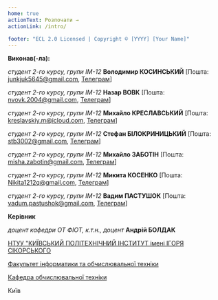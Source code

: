 ```yaml
---
home: true
actionText: Розпочати →
actionLink: /intro/

footer: "ECL 2.0 Licensed | Copyright © [YYYY] [Your Name]"
---
```



**Виконав(-ла):** 


*студент 2-го курсу, групи ІМ-12*<span padding-right:5em></span> **Володимир КОСИНСЬКИЙ** [Пошта: junkjuk5645@gmail.com, <a href="https://t.me/kosievich">Телеграм</a>]

*студент 2-го курсу, групи ІМ-12*<span padding-right:5em></span> **Назар ВОВК** [Пошта: nvovk.2004@gmail.com, <a href = "https://t.me/nazofferon">Телеграм</a>]

*студент 2-го курсу, групи ІМ-12*<span padding-right:5em></span> **Михайло КРЕСЛАВСЬКИЙ** [Пошта: kreslavskiy.m@icloud.com, <a href = "https://t.me/kreslavskiy">Телеграм</a>]

*студент 2-го курсу, групи ІМ-12*<span padding-right:5em></span> **Стефан БІЛОКРИНИЦЬКИЙ** [Пошта: stb3002@gmail.com, <a href = "https://t.me/stefikuuuuus">Телеграм</a>]

*студент 2-го курсу, групи ІМ-12*<span padding-right:5em></span> **Михайло ЗАБОТІН** [Пошта: misha.zabotin@gmail.com, <a href = "https://t.me/leagerxd">Телеграм</a>]

*студент 2-го курсу, групи ІМ-12*<span padding-right:5em></span> **Микита КОСЕНКО** [Пошта: Nikita1212q@gmail.com, <a href = "https://t.me/Lobotomyfordum">Телеграм</a>]

*студент 2-го курсу, групи ІМ-12*<span padding-right:5em></span> **Вадим ПАСТУШОК** [Пошта: vadum.pastushok@gmail.com, <a href = "https://t.me/vadumpast">Телеграм</a>]

**Керівник**

*доцент кафедри ОТ ФІОТ, к.т.н., доцент*<span padding-right:5em></span> **Андрій БОЛДАК** 

[НТУУ "КИЇВСЬКИЙ ПОЛІТЕХНІЧНИЙ ІНСТИТУТ імені ІГОРЯ СІКОРСЬКОГО](https://kpi.ua/)

[Факультет інформатики та обчислювальної техніки](https://fiot.kpi.ua/)

[Кафедра обчислювальної техніки](https://comsys.kpi.ua/)

Київ
